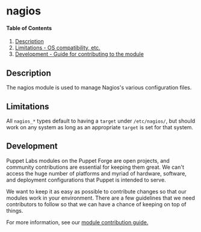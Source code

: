 # nagios

#### Table of Contents

1. [Description](#description)
2. [Limitations - OS compatibility, etc.](#limitations)
3. [Development - Guide for contributing to the module](#development)

## Description

The nagios module is used to manage Nagios's various configuration files.

## Limitations

All `nagios_*` types default to having a `target` under `/etc/nagios/`, but should work on any system as long as an appropriate `target` is set for that system.

## Development

Puppet Labs modules on the Puppet Forge are open projects, and community contributions are essential for keeping them great. We can't access the huge number of platforms and myriad of hardware, software, and deployment configurations that Puppet is intended to serve.

We want to keep it as easy as possible to contribute changes so that our modules work in your environment. There are a few guidelines that we need contributors to follow so that we can have a chance of keeping on top of things.

For more information, see our [module contribution guide.](https://docs.puppetlabs.com/forge/contributing.html)
